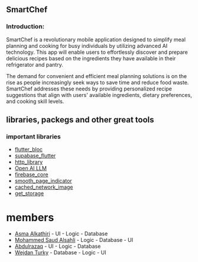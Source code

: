## SmartChef

### Introduction:

SmartChef is a revolutionary mobile application designed to simplify meal planning and cooking for busy individuals by utilizing advanced AI technology. This app will enable users to effortlessly discover and prepare delicious recipes based on the ingredients they have available in their refrigerator and pantry.

The demand for convenient and efficient meal planning solutions is on the rise as people increasingly seek ways to save time and reduce food waste. SmartChef addresses these needs by providing personalized recipe suggestions that align with users' available ingredients, dietary preferences, and cooking skill levels.

## libraries, packegs and other great tools

### important libraries

- [flutter_bloc](https://pub.dev/packages/flutter_bloc)
- [supabase_flutter](https://pub.dev/packages/supabase_flutter)
- [http_library](https://pub.dev/packages/http)
- [Open AI LLM](https://openai.com)
- [firebase_core](https://pub.dev/packages/firebase_core)
- [smooth_page_indicator](https://pub.dev/packages/smooth_page_indicator)
- [cached_network_image](https://pub.dev/packages/cached_network_image)
- [get_storage](https://pub.dev/packages/get_storage)

# members

- [Asma Alkathiri](https://github.com/Asma-Alkathiri) - UI - Logic - Database
- [Mohammed Saud Alsahli](https://github.com/MohammedSaudAlsahli) - Logic - Database - UI
- [Abdulrazaq](https://github.com/Mrzogy) - UI - Logic - Database
- [Wejdan Turky](https://github.com/wejdanturki7) - Database - Logic - UI


<!-- # final-project

after clone this project, create branch for every thing you want to add, branch for sign in screen and another one for sign up, and so on

# important libraries

- [flutter_bloc](https://pub.dev/packages/flutter_bloc)
- [supabase flutter](https://pub.dev/packages/supabase_flutter)
- [http library](https://pub.dev/packages/http)

# important VS CODE extensions

- [Awesome Flutter Snippets](https://marketplace.visualstudio.com/items?itemName=Nash.awesome-flutter-snippets)
- [Better Comments](https://marketplace.visualstudio.com/items?itemName=aaron-bond.better-comments)
- [BLoC](https://marketplace.visualstudio.com/items?itemName=FelixAngelov.bloc)
- [Flutter Widget Snippets](https://marketplace.visualstudio.com/items?itemName=alexisvt.flutter-snippets)
- [Flutter Helpers](https://marketplace.visualstudio.com/items?itemName=aksharpatel47.vscode-flutter-helper) -->